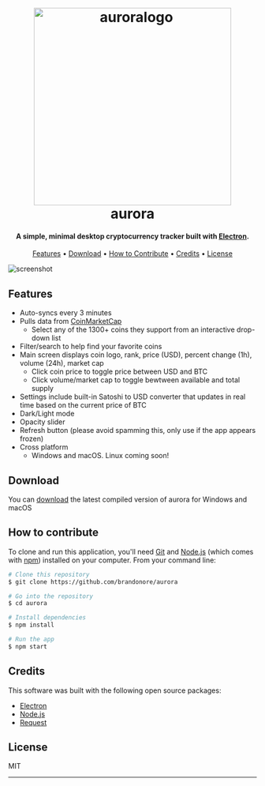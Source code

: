 
<h1 align="center">
  <br>
  <img src="https://raw.githubusercontent.com/brandonore/aurora/master/img/logo.png" alt="auroralogo" width="400">
  <br>
  aurora
  <br>
</h1>

<h4 align="center">A simple, minimal desktop cryptocurrency tracker built with <a href="http://electron.atom.io" target="_blank">Electron</a>.</h4>

<p align="center">
  <a href="#features">Features</a> •
  <a href="#download">Download</a> •
  <a href="#how-to-contribute">How to Contribute</a> •
  <a href="#credits">Credits</a> •
  <a href="#license">License</a>
</p>

![screenshot](https://raw.githubusercontent.com/brandonore/aurora/master/img/aurora.gif)

## Features

* Auto-syncs every 3 minutes
* Pulls data from <a href="https://coinmarketcap.com">CoinMarketCap</a>
  - Select any of the 1300+ coins they support from an interactive drop-down list
* Filter/search to help find your favorite coins  
* Main screen displays coin logo, rank, price (USD), percent change (1h), volume (24h), market cap
  - Click coin price to toggle price between USD and BTC
  - Click volume/market cap to toggle bewtween available and total supply
* Settings include built-in Satoshi to USD converter that updates in real time based on the current price of BTC
* Dark/Light mode
* Opacity slider
* Refresh button (please avoid spamming this, only use if the app appears frozen)
* Cross platform
  - Windows and macOS. Linux coming soon!
  
## Download

You can [download](https://github.com/brandonore/aurora/releases/tag/v1.0.0) the latest compiled version of aurora for Windows and macOS

## How to contribute

To clone and run this application, you'll need [Git](https://git-scm.com) and [Node.js](https://nodejs.org/en/download/) (which comes with [npm](http://npmjs.com)) installed on your computer. From your command line:

```bash
# Clone this repository
$ git clone https://github.com/brandonore/aurora

# Go into the repository
$ cd aurora

# Install dependencies
$ npm install

# Run the app
$ npm start
```

## Credits

This software was built with the following open source packages:

- [Electron](http://electronjs.org)
- [Node.js](https://nodejs.org/)
- [Request](https://www.npmjs.com/package/request)


## License

MIT

---
